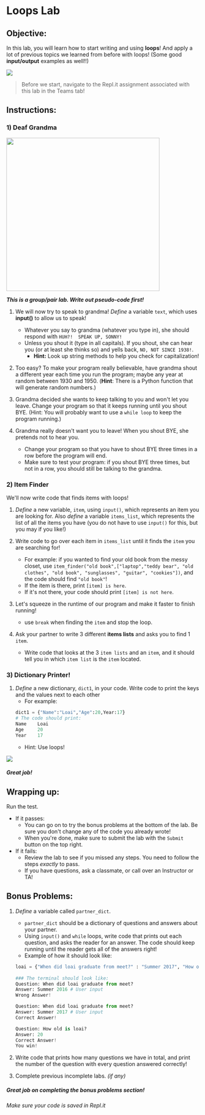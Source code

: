 # Loops Lab

## Objective: 
In this lab, you will learn how to start writing and using **loops**! And apply a lot of previous topics we learned from before with loops! (Some good **input/output** examples as well!!)

<img src="https://www.system-concepts.com/wp-content/uploads/2020/02/excited-minions-gif-360x163.gif">



> Before we start, navigate to the Repl.it assignment associated with this lab in the Teams tab!


## Instructions:

### 1) Deaf Grandma
<img src="https://s3.amazonaws.com/after-school-assets/deaf_grandma.jpg" width="400">

***This is a group/pair lab. Write out pseudo-code first!***

1. We will now try to speak to grandma! *Define* a variable `text`, which uses **input()** to allow us to speak!
    - Whatever you say to grandma (whatever you type in), she should respond with `HUH?!  SPEAK UP, SONNY!`
    - Unless you shout it (type in all capitals). If you shout, she can hear you (or at least she thinks so) and yells back, `NO, NOT SINCE 1938!`.
        - **Hint:** Look up string methods to help you check for capitalization!


2. Too easy? To make your program really believable, have grandma shout a different year each time you run the program; maybe any year at random between 1930 and 1950. (**Hint**: There is a Python function that will generate random numbers.) 


3. Grandma decided she wants to keep talking to you and won't let you leave. Change your program so that it keeps running until you shout BYE. (Hint: You will probably want to use a `while loop` to keep the program running.)


4. Grandma really doesn't want you to leave! When you shout BYE, she pretends not to hear you. 
    - Change your program so that you have to shout BYE three times in a row before the program will end. 
    - Make sure to test your program: if you shout BYE three times, but not in a row, you should still be talking to the grandma.
### 2) Item Finder

We'll now write code that finds items with loops!

1. *Define* a new variable, `item`, using `input()`, which represents an item you are looking for. Also *define* a variable `items_list`, which represents the list of all the items you have (you do not have to use `input()` for this, but you may if you like!)


2. Write code to go over each item in `items_list` until it finds the `item` you are searching for!
    - For example: if you wanted to find your old book from the messy closet, use `item_finder("old book",["laptop","teddy bear", "old clothes", "old book", "sunglasses", "guitar", "cookies"])`, and the code should find `"old book"`!
    - If the item is there, print `[item] is here`.
    - If it's not there, your code should print `[item] is not here`.

3. Let's squeeze in the runtime of our program and make it faster to finish running!
    - use `break` when finding the `item` and stop the loop.
    
4. Ask your partner to write 3 different **items lists** and asks you to find 1 `item`.
    - Write code that looks at the 3 `item lists` and an `item`, and it should tell you in which `item list` is the `item` located.

### 3) Dictionary Printer!

1. *Define* a new dictionary, `dict1`, in your code. Write code to print the keys and the values next to each other
    - For example:
    ```python
    dict1 = {"Name":"Loai","Age":20,Year:17}
    # The code should print:
    Name    Loai
    Age     20
    Year    17
    ```
    - Hint: Use loops!


[![](https://i.gifer.com/7tB1.gif)]()

##### Great job!

## Wrapping up:

Run the test.
- If it passes:
    - You can go on to try the bonus problems at the bottom of the lab. Be sure you don't change any of the code you already wrote!
    - When you're done, make sure to submit the lab with the `Submit` button on the top right.
- If it fails:
    - Review the lab to see if you missed any steps. You need to follow the steps _exactly_ to pass.
    - If you have questions, ask a classmate, or call over an Instructor or TA!





## Bonus Problems:

1. *Define* a variable called `partner_dict`.
    - `partner_dict` should be a dictionary of questions and answers about your partner.
    - Using `input()` and `while` loops, write code that prints out each question, and asks the reader for an answer. The code should keep running until the reader gets all of the answers right!
    - Example of how it should look like:
    ```python
    loai = {"When did loai graduate from meet?" : "Summer 2017", "How old is loai?" : 20}
        
    ### The terminal should look like:
    Question: When did loai graduate from meet?
    Answer: Summer 2016 # User input
    Wrong Answer!
    
    Question: When did loai graduate from meet?
    Answer: Summer 2017 # User input
    Correct Answer!
    
    Question: How old is loai?
    Answer: 20
    Correct Answer!
    You win!
    
    ```

2. Write code that prints how many questions we have in total, and print the number of the question with every question answered correctly!

3. Complete previous incomplete labs. *(if any)*


##### Great job on completing the bonus problems section!  
###### Make sure your code is saved in Repl.it

